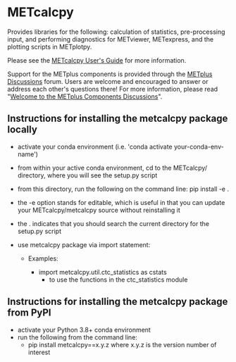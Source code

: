 # METcalcpy
Provides libraries for the following: calculation of statistics, pre-processing input, and performing diagnostics for METviewer, 
METexpress, and the plotting scripts in METplotpy.

Please see the [METcalcpy User's Guide](https://metcalcpy.readthedocs.io/en/latest) for more information.

Support for the METplus components is provided through the
[METplus Discussions](https://github.com/dtcenter/METplus/discussions) forum.
Users are welcome and encouraged to answer or address each other's questions there!  For more
information, please read
"[Welcome to the METplus Components Discussions](https://github.com/dtcenter/METplus/discussions/939)".

Instructions for installing the metcalcpy package locally
---------------------------------------------------------
- activate your conda environment (i.e. 'conda activate your-conda-env-name')
- from within your active conda environment, cd to the METcalcpy/ directory, where you will see the setup.py script
- from this directory, run the following on the command line: pip install -e .
- the -e option stands for editable, which is useful in that you can update your METcalcpy/metcalcpy source without reinstalling it 
- the . indicates that you should search the current directory for the setup.py script

- use metcalcpy package via import statement:
  - Examples:
   
    - import metcalcpy.util.ctc_statistics as cstats
        - to use the functions in the ctc_statistics module
  
Instructions for installing the metcalcpy package from PyPI
-----------------------------------------------------------

- activate your Python 3.8+ conda environment
- run the following from the command line:
   -  pip install metcalcpy==x.y.z  where x.y.z is the version number of interest
